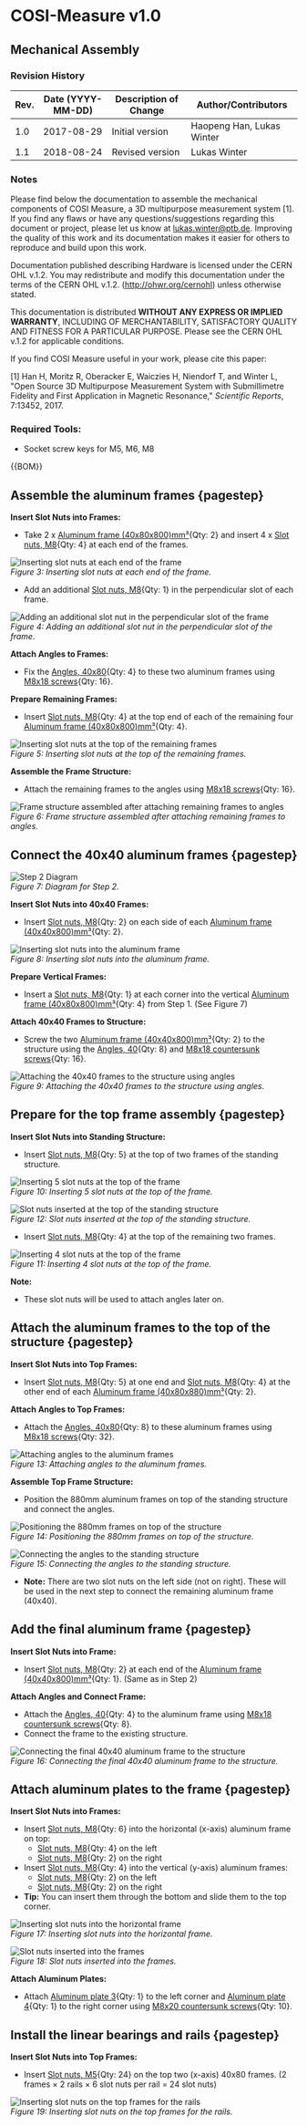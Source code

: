 [M8x18 screws]: Parts.yaml#M8x18Screw
[M8x18 countersunk screws]: Parts.yaml#M8x18CountersunkScrew
[M8x20 countersunk screws]: Parts.yaml#M8x20CountersunkScrew
[M6x20 screws]: Parts.yaml#M6x20Screw
[M6x20 countersunk screws]: Parts.yaml#M6x20CountersunkScrew
[M6x30 screws]: Parts.yaml#M6x30Screw
[M6 screw nuts]: Parts.yaml#HexagonNut_M6
[M5x20 screws]: Parts.yaml#M5x20Screw
[M5x20 countersunk screws]: Parts.yaml#M5x20CountersunkScrew
[M5x30 screws]: Parts.yaml#M5x30Screw
[Hexagon nuts, M5]: Parts.yaml#HexagonNut_M5
[Slot nuts, M8]: Parts.yaml#SlotNut_M8
[Slot nuts, M5]: Parts.yaml#SlotNut_M5
[Distance plate 1mm]: Parts.yaml#DistancePlate1mm_TBR20UU
[Aluminum frame (40x80x800)mm³]: Parts.yaml#AluminumFrame_40x80x800
[Aluminum frame (40x80x880)mm³]: Parts.yaml#AluminumFrame_40x80x880
[Aluminum frame (40x40x800)mm³]: Parts.yaml#AluminumFrame_40x40x800
[Angles, 40x80]: Parts.yaml#Angle_40x80
[Angles, 40]: Parts.yaml#Angle_40
[Aluminum plate 1]: Parts.yaml#AluminumPlate_1
[Aluminum plate 2]: Parts.yaml#AluminumPlate_2
[Aluminum plate 3]: Parts.yaml#AluminumPlate_3
[Aluminum plate 4]: Parts.yaml#AluminumPlate_4
[Aluminum plate 5]: Parts.yaml#AluminumPlate_5
[Aluminum plate 6]: Parts.yaml#AluminumPlate_6
[Aluminum plate 7]: Parts.yaml#AluminumPlate_7
[Aluminum plates 8 & 9]: Parts.yaml#AluminumPlates_8_9
[Linear bearing, TBR20UU]: Parts.yaml#LinearBearing_TBR20UU
[Supported rail, TBS20]: Parts.yaml#SupportedRail_TBS20
[Motor coupler]: Parts.yaml#MotorCoupler_D25L30_8_8
[Easy-Mechatronics System]: Parts.yaml#EasyMechatronics
[Ballscrew & spindle nut block]: Parts.yaml#BallscrewSpindleNutBlock_SFU1605_DM_652mm
[Motor holder and fixed bearing]: Parts.yaml#MotorHolderFixedBearing_FLB20_3200
[Floating bearing]: Parts.yaml#FloatingBearing_LLB20_6200



# COSI-Measure v1.0
## Mechanical Assembly



### Revision History

| Rev. | Date (YYYY-MM-DD) | Description of Change | Author/Contributors           |
|------|-------------------|-----------------------|-------------------------------|
| 1.0  | 2017-08-29        | Initial version       | Haopeng Han, Lukas Winter     |
| 1.1  | 2018-08-24        | Revised version       | Lukas Winter                  |



### Notes

Please find below the documentation to assemble the mechanical components of COSI Measure, a 3D multipurpose measurement system [1]. If you find any flaws or have any questions/suggestions regarding this document or project, please let us know at lukas.winter@ptb.de. Improving the quality of this work and its documentation makes it easier for others to reproduce and build upon this work.

  Documentation published describing Hardware is licensed under the CERN OHL v.1.2. You may redistribute and modify this documentation under the terms of the CERN OHL v.1.2. (http://ohwr.org/cernohl) unless otherwise stated.

  This documentation is distributed **WITHOUT ANY EXPRESS OR IMPLIED WARRANTY**, INCLUDING OF MERCHANTABILITY, SATISFACTORY QUALITY AND FITNESS FOR A PARTICULAR PURPOSE. Please see the CERN OHL v.1.2 for applicable conditions.

  If you find COSI Measure useful in your work, please cite this paper:

  [1] Han H, Moritz R, Oberacker E, Waiczies H, Niendorf T, and Winter L, "Open Source 3D Multipurpose Measurement System with Submillimetre Fidelity and First Application in Magnetic Resonance," *Scientific Reports*, 7:13452, 2017.


### Required Tools:

- Socket screw keys for M5, M6, M8



{{BOM}}


##  Assemble the aluminum frames {pagestep}

**Insert Slot Nuts into Frames:**

- Take 2 x  [Aluminum frame (40x80x800)mm³]{Qty: 2} and insert 4 x [Slot nuts, M8]{Qty: 4} at each end of the frames.

![Inserting slot nuts at each end of the frame](images/slotnutsinserted001.png)  
*Figure 3: Inserting slot nuts at each end of the frame.*

- Add an additional [Slot nuts, M8]{Qty: 1} in the perpendicular slot of each frame.

![Adding an additional slot nut in the perpendicular slot of the frame](images/slotnutatbottom001.png)  
*Figure 4: Adding an additional slot nut in the perpendicular slot of the frame.*

**Attach Angles to Frames:**

- Fix the [Angles, 40x80]{Qty: 4} to these two aluminum frames using [M8x18 screws]{Qty: 16}.

**Prepare Remaining Frames:**

- Insert [Slot nuts, M8]{Qty: 4} at the top end of each of the remaining four [Aluminum frame (40x80x800)mm³]{Qty: 4}.

![Inserting slot nuts at the top of the remaining frames](images/assembledStructureEarly001.png)  
*Figure 5: Inserting slot nuts at the top of the remaining frames.*

**Assemble the Frame Structure:**

- Attach the remaining frames to the angles using [M8x18 screws]{Qty: 16}.

![Frame structure assembled after attaching remaining frames to angles](images/Assemblyafterstepone001.png)  
*Figure 6: Frame structure assembled after attaching remaining frames to angles.*



## Connect the 40x40 aluminum frames {pagestep}

![Step 2 Diagram](images/step2.png)  
*Figure 7: Diagram for Step 2.*

**Insert Slot Nuts into 40x40 Frames:**

- Insert [Slot nuts, M8]{Qty: 2} on each side of each [Aluminum frame (40x40x800)mm³]{Qty: 2}.

![Inserting slot nuts into the aluminum frame](images/insertslotnutseachend.png)  
*Figure 8: Inserting slot nuts into the aluminum frame.*

**Prepare Vertical Frames:**

- Insert a [Slot nuts, M8]{Qty: 1} at each corner into the vertical [Aluminum frame (40x80x800)mm³]{Qty: 4} from Step 1. (See Figure 7)

**Attach 40x40 Frames to Structure:**

- Screw the two [Aluminum frame (40x40x800)mm³]{Qty: 2} to the structure using the [Angles, 40]{Qty: 8} and [M8x18 countersunk screws]{Qty: 16}.

![Attaching the 40x40 frames to the structure using angles](images/Figure9.png)  
*Figure 9: Attaching the 40x40 frames to the structure using angles.*


## Prepare for the top frame assembly {pagestep}

**Insert Slot Nuts into Standing Structure:**

- Insert [Slot nuts, M8]{Qty: 5} at the top of two frames of the standing structure.

![Inserting 5 slot nuts at the top of the frame](images/Figure10.png)  
*Figure 10: Inserting 5 slot nuts at the top of the frame.*

![Slot nuts inserted at the top of the standing structure](images/Figure12.png)  
*Figure 12: Slot nuts inserted at the top of the standing structure.*

- Insert [Slot nuts, M8]{Qty: 4} at the top of the remaining two frames.

![Inserting 4 slot nuts at the top of the frame](images/Figure11.png)  
*Figure 11: Inserting 4 slot nuts at the top of the frame.*

**Note:**

- These slot nuts will be used to attach angles later on.


## Attach the aluminum frames to the top of the structure {pagestep}

**Insert Slot Nuts into Top Frames:**

- Insert [Slot nuts, M8]{Qty: 5} at one end and [Slot nuts, M8]{Qty: 4} at the other end of each [Aluminum frame (40x80x880)mm³]{Qty: 2}.

**Attach Angles to Top Frames:**

- Attach the [Angles, 40x80]{Qty: 8} to these aluminum frames using [M8x18 screws]{Qty: 32}.

![Attaching angles to the aluminum frames](images/Figure13.png)  
*Figure 13: Attaching angles to the aluminum frames.*

**Assemble Top Frame Structure:**

- Position the 880mm aluminum frames on top of the standing structure and connect the angles.

![Positioning the 880mm frames on top of the structure](images/Figure14.png)  
*Figure 14: Positioning the 880mm frames on top of the structure.*

![Connecting the angles to the standing structure](images/Figure15.png)  
*Figure 15: Connecting the angles to the standing structure.*

- **Note:** There are two slot nuts on the left side (not on right). These will be used in the next step to connect the remaining aluminum frame (40x40).


##  Add the final aluminum frame {pagestep}

**Insert Slot Nuts into Frame:**

- Insert [Slot nuts, M8]{Qty: 2} at each end of the [Aluminum frame (40x40x800)mm³]{Qty: 1}. (Same as in Step 2)

**Attach Angles and Connect Frame:**

- Attach the [Angles, 40]{Qty: 4} to the aluminum frame using [M8x18 countersunk screws]{Qty: 8}.
- Connect the frame to the existing structure.

![Connecting the final 40x40 aluminum frame to the structure](images/Figure16.png)  
*Figure 16: Connecting the final 40x40 aluminum frame to the structure.*

## Attach aluminum plates to the frame {pagestep}

**Insert Slot Nuts into Frames:**

- Insert [Slot nuts, M8]{Qty: 6} into the horizontal (x-axis) aluminum frame on top:
  - [Slot nuts, M8]{Qty: 4} on the left
  - [Slot nuts, M8]{Qty: 2} on the right
- Insert [Slot nuts, M8]{Qty: 4} into the vertical (y-axis) aluminum frames:
  - [Slot nuts, M8]{Qty: 2} on the left
  - [Slot nuts, M8]{Qty: 2} on the right
- **Tip:** You can insert them through the bottom and slide them to the top corner.

![Inserting slot nuts into the horizontal frame](images/Figure17.png)  
*Figure 17: Inserting slot nuts into the horizontal frame.*

![Slot nuts inserted into the frames](images/Figure18.png)  
*Figure 18: Slot nuts inserted into the frames.*

**Attach Aluminum Plates:**

- Attach [Aluminum plate 3]{Qty: 1} to the left corner and [Aluminum plate 4]{Qty: 1} to the right corner using [M8x20 countersunk screws]{Qty: 10}.


## Install the linear bearings and rails {pagestep}

**Insert Slot Nuts into Top Frames:**

- Insert [Slot nuts, M5]{Qty: 24} on the top two (x-axis) 40x80 frames. (2 frames × 2 rails × 6 slot nuts per rail = 24 slot nuts)

![Inserting slot nuts on the top frames for the rails](images/Figure19.png)  
*Figure 19: Inserting slot nuts on the top frames for the rails.*

